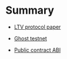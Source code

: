 # Summary

- [LTV protocol paper](./protocol_paper.md)

- [Ghost testnet](./ghost_testnet.md)

- [Public contract ABI](./abi.md)
